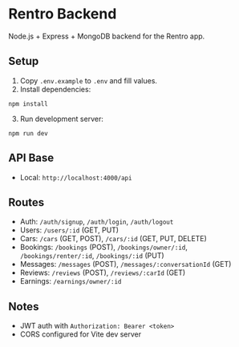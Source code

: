 # Rentro Backend

Node.js + Express + MongoDB backend for the Rentro app.

## Setup

1. Copy `.env.example` to `.env` and fill values.
2. Install dependencies:

```
npm install
```

3. Run development server:

```
npm run dev
```

## API Base

- Local: `http://localhost:4000/api`

## Routes

- Auth: `/auth/signup`, `/auth/login`, `/auth/logout`
- Users: `/users/:id` (GET, PUT)
- Cars: `/cars` (GET, POST), `/cars/:id` (GET, PUT, DELETE)
- Bookings: `/bookings` (POST), `/bookings/owner/:id`, `/bookings/renter/:id`, `/bookings/:id` (PUT)
- Messages: `/messages` (POST), `/messages/:conversationId` (GET)
- Reviews: `/reviews` (POST), `/reviews/:carId` (GET)
- Earnings: `/earnings/owner/:id`

## Notes

- JWT auth with `Authorization: Bearer <token>`
- CORS configured for Vite dev server
